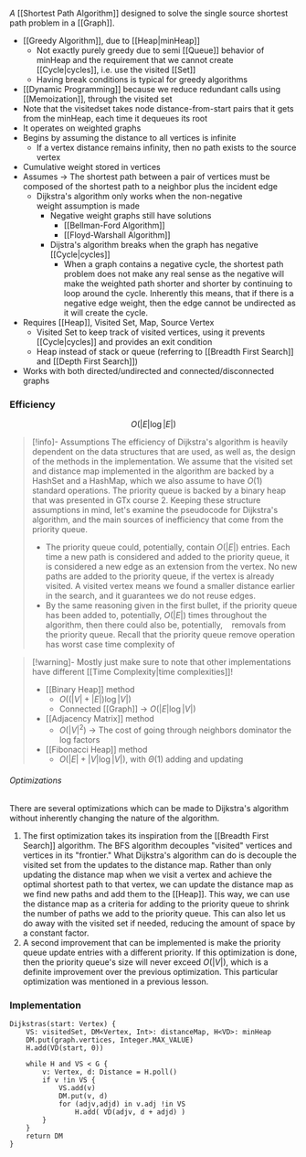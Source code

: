 *A* [[Shortest Path Algorithm]] designed to solve the single source shortest path problem in a [[Graph]]. 
* [[Greedy Algorithm]], due to [[Heap|minHeap]]
	* Not exactly purely greedy due to semi [[Queue]] behavior of minHeap and the requirement that we cannot create [[Cycle|cycles]], i.e. use the visited [[Set]]
	* Having break conditions is typical for greedy algorithms
* [[Dynamic Programming]] because we reduce redundant calls using [[Memoization]], through the visited set
* Note that the visitedset takes node distance-from-start pairs that it gets from the minHeap, each time it dequeues its root
* It operates on weighted graphs
* Begins by assuming the distance to all vertices is infinite
	* If a vertex distance remains infinity, then no path exists to the source vertex
* Cumulative weight stored in vertices
* Assumes -> The shortest path between a pair of vertices must be composed of the shortest path to a neighbor plus the incident edge
	* Dijkstra's algorithm only works when the non-negative weight assumption is made
		* Negative weight graphs still have solutions
			* [[Bellman-Ford Algorithm]]
			* [[Floyd-Warshall Algorithm]]
		* Dijstra's algorithm breaks when the graph has negative [[Cycle|cycles]]
			* When a graph contains a negative cycle, the shortest path problem does not make any real sense as the negative will make the weighted path shorter and shorter by continuing to loop around the cycle. Inherently this means, that if there is a negative edge weight, then the edge cannot be undirected as it will create the cycle.
* Requires [[Heap]], Visited Set, Map, Source Vertex
	* Visited Set to keep track of visited vertices, using it prevents [[Cycle|cycles]] and provides an exit condition
	* Heap instead of stack or queue (referring to [[Breadth First Search]] and [[Depth First Search]])
* Works with both directed/undirected and connected/disconnected graphs
### Efficiency
$$
O(|E| \log |E|)
$$
> [!info]- Assumptions
The efficiency of Dijkstra's algorithm is heavily dependent on the data structures that are used, as well as, the design of the methods in the implementation. We assume that the visited set and distance map implemented in the algorithm are backed by a HashSet and a HashMap, which we also assume to have $O(1)$ standard operations. The priority queue is backed by a binary heap that was presented in GTx course 2. Keeping these structure assumptions in mind, let's examine the pseudocode for Dijkstra's algorithm, and the main sources of inefficiency that come from the priority queue.
> - The priority queue could, potentially, contain $O(|E|)$ entries. Each time a new path is considered and added to the priority queue, it is considered a new edge as an extension from the vertex. No new paths are added to the priority queue, if the vertex is already visited. A visited vertex means we found a smaller distance earlier in the search, and it guarantees we do not reuse edges.
> - By the same reasoning given in the first bullet, if the priority queue has been added to, potentially, $O(|E|)$ times throughout the algorithm, then there could also be, potentially,    removals from the priority queue. Recall that the priority queue remove operation has worst case time complexity of

> [!warning]-
Mostly just make sure to note that other implementations have different [[Time Complexity|time complexities]]! 
> * [[Binary Heap]] method
> 	* $O((|V| + |E|) \log |V|)$
> 	* Connected [[Graph]] -> $O(|E| \log |V|)$
> * [[Adjacency Matrix]] method
> 	* $O(|V|^2)$ -> The cost of going through neighbors dominator the log factors
> * [[Fibonacci Heap]] method
> 	* $O(|E| + |V| \log |V|)$, with $\Theta(1)$ adding and updating

###### Optimizations
There are several optimizations which can be made to Dijkstra's algorithm without inherently changing the nature of the algorithm.
1. The first optimization takes its inspiration from the [[Breadth First Search]] algorithm. The BFS algorithm decouples "visited" vertices and vertices in its "frontier." What Dijkstra's algorithm can do is decouple the visited set from the updates to the distance map. Rather than only updating the distance map when we visit a vertex and achieve the optimal shortest path to that vertex, we can update the distance map as we find new paths and add them to the [[Heap]]. This way, we can use the distance map as a criteria for adding to the priority queue to shrink the number of paths we add to the priority queue. This can also let us do away with the visited set if needed, reducing the amount of space by a constant factor.
2. A second improvement that can be implemented is make the priority queue update entries with a different priority. If this optimization is done, then the priority queue's size will never exceed $O(|V|)$, which is a definite improvement over the previous optimization. This particular optimization was mentioned in a previous lesson.
### Implementation
```
Dijkstras(start: Vertex) {
	VS: visitedSet, DM<Vertex, Int>: distanceMap, H<VD>: minHeap
	DM.put(graph.vertices, Integer.MAX_VALUE)
	H.add(VD(start, 0))
	
	while H and VS < G {
		v: Vertex, d: Distance = H.poll()
		if v !in VS {
			VS.add(v)
			DM.put(v, d) 
			for (adjv,adjd) in v.adj !in VS
				H.add( VD(adjv, d + adjd) )
		}
	}
	return DM
}
```
